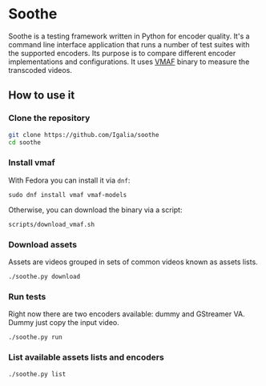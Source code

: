 # Soothe

Soothe is a testing framework written in Python for encoder quality. It's a
command line interface application that runs a number of test suites with the
supported encoders. Its purpose is to compare different encoder implementations
and configurations. It uses [VMAF](https://github.com/Netflix/vmaf) binary to
measure the transcoded videos.

## How to use it

### Clone the repository

```sh
git clone https://github.com/Igalia/soothe
cd soothe
```

### Install vmaf

With Fedora you can install it via `dnf`:

```
sudo dnf install vmaf vmaf-models
```

Otherwise, you can download the binary via a script:

```
scripts/download_vmaf.sh
```

### Download assets

Assets are videos grouped in sets of common videos known as assets lists.

```
./soothe.py download
```

### Run tests

Right now there are two encoders available: dummy and GStreamer VA. Dummy just
copy the input video.

```
./soothe.py run
```

### List available assets lists and encoders

```
./soothe.py list
```
